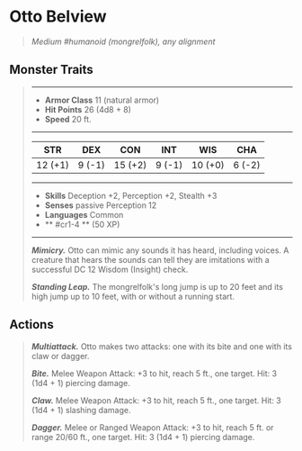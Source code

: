 # Otto Belview
>*Medium #humanoid (mongrelfolk), any alignment*
## Monster Traits
>___
>- **Armor Class** 11 (natural armor)
>- **Hit Points** 26 (4d8 + 8)
>- **Speed** 20 ft.
>___
>|STR|DEX|CON|INT|WIS|CHA|
>|:---:|:---:|:---:|:---:|:---:|:---:|
>|12 (+1)|9 (-1)|15 (+2)|9 (-1)|10 (+0)|6 (-2)|
>___
>- **Skills** Deception +2, Perception +2, Stealth +3
>- **Senses** passive Perception 12
>- **Languages** Common
>- ** #cr1-4 ** (50 XP)
>___
>***Mimicry.*** Otto can mimic any sounds it has heard, including voices. A creature that hears the sounds can tell they are imitations with a successful DC 12 Wisdom (Insight) check.  
>
>***Standing Leap.*** The mongrelfolk's long jump is up to 20 feet and its high jump up to 10 feet, with or without a running start.  
>
## Actions
>***Multiattack.*** Otto makes two attacks: one with its bite and one with its claw or dagger.  
>
>***Bite.*** Melee Weapon Attack: +3 to hit, reach 5 ft., one target. Hit: 3 (1d4 + 1) piercing damage.  
>
>***Claw.*** Melee Weapon Attack: +3 to hit, reach 5 ft., one target. Hit: 3 (1d4 + 1) slashing damage.  
>
>***Dagger.*** Melee  or Ranged Weapon Attack: +3 to hit, reach 5 ft. or range 20/60 ft., one target. Hit: 3 (1d4 + 1) piercing damage.